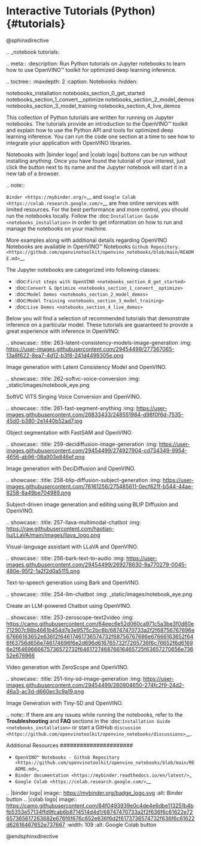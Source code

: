 # Interactive Tutorials (Python) {#tutorials}

@sphinxdirective

.. _notebook tutorials:

.. meta::
   :description: Run Python tutorials on Jupyter notebooks to learn how to use OpenVINO™ toolkit for optimized
        deep learning inference.


.. toctree::
   :maxdepth: 2
   :caption: Notebooks
   :hidden:

   notebooks_installation
   notebooks_section_0_get_started
   notebooks_section_1_convert__optimize
   notebooks_section_2_model_demos
   notebooks_section_3_model_training
   notebooks_section_4_live_demos



This collection of Python tutorials are written for running on Jupyter notebooks.
The tutorials provide an introduction to the OpenVINO™ toolkit and explain how to
use the Python API and tools for optimized deep learning inference. You can run the
code one section at a time to see how to integrate your application with OpenVINO
libraries.

Notebooks with |binder logo| and |colab logo| buttons can be run without installing anything.
Once you have found the tutorial of your interest, just click the button next to
its name and the Jupyter notebook will start it in a new tab of a browser.

.. note::

   `Binder <https://mybinder.org/>`__ and `Google Colab <https://colab.research.google.com/>`__
   are free online services with limited resources. For the best performance
   and more control, you should run the notebooks locally. Follow the
   :doc:`Installation Guide <notebooks_installation>` in order to get information
   on how to run and manage the notebooks on your machine.


More examples along with additional details regarding OpenVINO Notebooks are available in
OpenVINO™ Notebooks `Github Repository. <https://github.com/openvinotoolkit/openvino_notebooks/blob/main/README.md>`__

The Jupyter notebooks are categorized into following classes:

-  :doc:`First steps with OpenVINO <notebooks_section_0_get_started>`
-  :doc:`Convert & Optimize <notebooks_section_1_convert__optimize>`
-  :doc:`Model Demos <notebooks_section_2_model_demos>`
-  :doc:`Model Training <notebooks_section_3_model_training>`
-  :doc:`Live Demos <notebooks_section_4_live_demos>`


Below you will find a selection of recommended tutorials that demonstrate inference on a particular model. These tutorials are guaranteed to provide a great experience with inference in OpenVINO:

.. showcase::
   :title: 263-latent-consistency-models-image-generation
   :img: https://user-images.githubusercontent.com/29454499/277367065-13a8f622-8ea7-4d12-b3f8-241d4499305e.png

   Image generation with Latent Consistency Model and OpenVINO.

.. showcase::
   :title: 262-softvc-voice-conversion
   :img: _static/images/notebook_eye.png

   SoftVC VITS Singing Voice Conversion and OpenVINO.

.. showcase::
   :title: 261-fast-segment-anything
   :img: https://user-images.githubusercontent.com/26833433/248551984-d98f0f6d-7535-45d0-b380-2e1440b52ad7.jpg

   Object segmentation with FastSAM and OpenVINO.

.. showcase::
   :title: 259-decidiffusion-image-generation
   :img: https://user-images.githubusercontent.com/29454499/274927904-cd734349-9954-4656-ab96-08a903e846ef.png

   Image generation with DeciDiffusion and OpenVINO.

.. showcase::
   :title: 258-blip-diffusion-subject-generation
   :img: https://user-images.githubusercontent.com/76161256/275485611-0ecf621f-b544-44ae-8258-8a49be704989.png

   Subject-driven image generation and editing using BLIP Diffusion and OpenVINO.

.. showcase::
   :title: 257-llava-multimodal-chatbot
   :img: https://raw.githubusercontent.com/haotian-liu/LLaVA/main/images/llava_logo.png

   Visual-language assistant with LLaVA and OpenVINO.

.. showcase::
   :title: 256-bark-text-to-audio
   :img: https://user-images.githubusercontent.com/29454499/269278630-9a770279-0045-480e-95f2-1a2f2d0a5115.png

   Text-to-speech generation using Bark and OpenVINO.

.. showcase::
   :title: 254-llm-chatbot
   :img: _static/images/notebook_eye.png

   Create an LLM-powered Chatbot using OpenVINO.

.. showcase::
   :title: 253-zeroscope-text2video
   :img: https://camo.githubusercontent.com/64eec6e52d060ca971c5a3be3f0d60e712907c98b4661b454d7e3e9575c2bc6b/68747470733a2f2f68756767696e67666163652e636f2f64617461736574732f68756767696e67666163652f646f63756d656e746174696f6e2d696d616765732f7265736f6c76652f6d61696e2f6469666675736572732f646172746876616465725f63657270656e73652e676966

   Video generation with ZeroScope and OpenVINO.

.. showcase::
   :title: 251-tiny-sd-image-generation
   :img: https://user-images.githubusercontent.com/29454499/260904650-274fc2f9-24d2-46a3-ac3d-d660ec3c9a19.png

   Image Generation with Tiny-SD and OpenVINO.


.. note::
   If there are any issues while running the notebooks, refer to the **Troubleshooting** and **FAQ** sections in the :doc:`Installation Guide <notebooks_installation>` or start a GitHub
   `discussion <https://github.com/openvinotoolkit/openvino_notebooks/discussions>`__.


Additional Resources
######################

* `OpenVINO™ Notebooks - Github Repository <https://github.com/openvinotoolkit/openvino_notebooks/blob/main/README.md>`_
* `Binder documentation <https://mybinder.readthedocs.io/en/latest/>`_
* `Google Colab <https://colab.research.google.com/>`__


.. |binder logo| image:: https://mybinder.org/badge_logo.svg
   :alt: Binder button
.. |colab logo| image:: https://camo.githubusercontent.com/84f0493939e0c4de4e6dbe113251b4bfb5353e57134ffd9fcab6b8714514d4d1/68747470733a2f2f636f6c61622e72657365617263682e676f6f676c652e636f6d2f6173736574732f636f6c61622d62616467652e737667
   :width: 109
   :alt: Google Colab button


@endsphinxdirective
